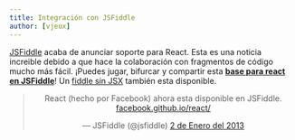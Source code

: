 ```yaml
---
title: Integración con JSFiddle
author: [vjeux]
---
```



[JSFiddle](https://jsfiddle.net) acaba de anunciar soporte para React. Esta es una noticia increible debido a que hace la colaboración con fragmentos de código mucho más fácil. ¡Puedes jugar, bifurcar y compartir esta **[base para react en JSFiddle](http://jsfiddle.net/vjeux/kb3gN/)**! Un [fiddle sin JSX](http://jsfiddle.net/vjeux/VkebS/) también esta disponible.

<blockquote class="twitter-tweet" align="center"><p>React (hecho por Facebook) ahora esta disponible en JSFiddle. <a href="http://t.co/wNQf9JPv5u" title="http://facebook.github.io/react/">facebook.github.io/react/</a></p>&mdash; JSFiddle (@jsfiddle) <a href="https://twitter.com/jsfiddle/status/341114115781177344">2 de Enero del 2013</a></blockquote>
